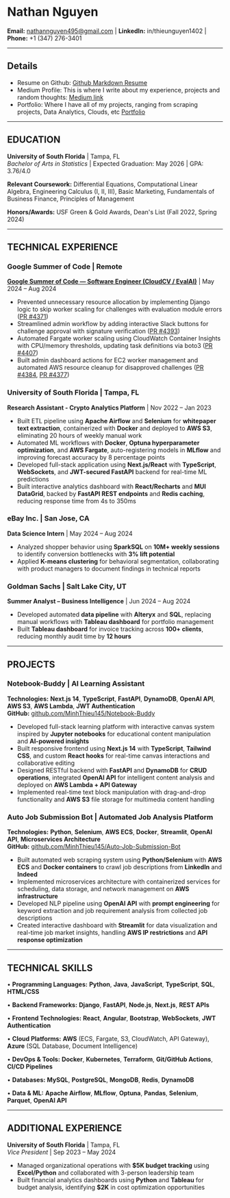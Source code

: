 # Nathan Nguyen

**Email:** nathannguyen495@gmail.com | **LinkedIn:** in/thieunguyen1402 | **Phone:** +1 (347) 276-3401 

---
## Details
- Resume on Github: [Github Markdown Resume](https://github.com/MinhThieu145/Micrsoft-Leap-Resume)
- Medium Profile: This is where I write about my experience, projects and random thoughts: [Medium link](https://medium.com/@minhthieu135)
- Portfolio: Where I have all of my projects, ranging from scraping projects, Data Analytics, Clouds, etc [Portfolio](https://gifted-quiet-50b.notion.site/Thieu-Nguyen-Completed-Profile-ad9fa96821aa4f74a34d9946f56ff484)
---

## EDUCATION

**University of South Florida** | Tampa, FL  
*Bachelor of Arts in Statistics* | Expected Graduation: May 2026 | GPA: 3.76/4.0 

**Relevant Coursework:** Differential Equations, Computational Linear Algebra, Engineering Calculus (I, II, III), Basic Marketing, Fundamentals of Business Finance, Principles of Management

**Honors/Awards:** USF Green & Gold Awards, Dean's List (Fall 2022, Spring 2024)

---

## TECHNICAL EXPERIENCE

### Google Summer of Code | Remote
**[Google Summer of Code — Software Engineer (CloudCV / EvalAI)](https://medium.com/@minhthieu135/my-journey-into-gsoc-2024-enhancing-evalai-with-cloudcv-569cac449930)** | May 2024 – Aug 2024
- Prevented unnecessary resource allocation by implementing Django logic to skip worker scaling for challenges with evaluation module errors ([PR #4371](https://github.com/Cloud-CV/EvalAI/pull/4371))
- Streamlined admin workflow by adding interactive Slack buttons for challenge approval with signature verification ([PR #4393](https://github.com/Cloud-CV/EvalAI/pull/4393))
- Automated Fargate worker scaling using CloudWatch Container Insights with CPU/memory thresholds, updating task definitions via boto3 ([PR #4407](https://github.com/Cloud-CV/EvalAI/pull/4407))
- Built admin dashboard actions for EC2 worker management and automated AWS resource cleanup for disapproved challenges ([PR #4384](https://github.com/Cloud-CV/EvalAI/pull/4384), [PR #4377](https://github.com/Cloud-CV/EvalAI/pull/4377))

### University of South Florida | Tampa, FL
**Research Assistant - Crypto Analytics Platform** | Nov 2022 – Jan 2023
- Built ETL pipeline using **Apache Airflow** and **Selenium** for **whitepaper text extraction**, containerized with **Docker** and deployed to **AWS S3**, eliminating 20 hours of weekly manual work
- Automated ML workflows with **Docker**, **Optuna hyperparameter optimization**, and **AWS Fargate**, auto-registering models in **MLflow** and improving forecast accuracy by 8 percentage points  
- Developed full-stack application using **Next.js/React** with **TypeScript**, **WebSockets**, and **JWT-secured FastAPI** backend for real-time ML predictions
- Built interactive analytics dashboard with **React/Recharts** and **MUI DataGrid**, backed by **FastAPI REST endpoints** and **Redis caching**, reducing response time from 4s to 350ms

### eBay Inc. | San Jose, CA
**Data Science Intern** | May 2024 – Aug 2024
- Analyzed shopper behavior using **SparkSQL** on **10M+ weekly sessions** to identify conversion bottlenecks with **3% lift potential**
- Applied **K-means clustering** for behavioral segmentation, collaborating with product managers to document findings in technical reports

### Goldman Sachs | Salt Lake City, UT
**Summer Analyst – Business Intelligence** | Jun 2024 – Aug 2024
- Developed automated **data pipeline** with **Alteryx** and **SQL**, replacing manual workflows with **Tableau dashboard** for portfolio management
- Built **Tableau dashboard** for invoice tracking across **100+ clients**, reducing monthly audit time by **12 hours**

---

## PROJECTS

### Notebook-Buddy | AI Learning Assistant
**Technologies:** **Next.js 14**, **TypeScript**, **FastAPI**, **DynamoDB**, **OpenAI API**, **AWS S3**, **AWS Lambda**, **JWT Authentication**  
**GitHub:** [github.com/MinhThieu145/Notebook-Buddy](https://github.com/MinhThieu145/Notebook-Buddy)
- Developed full-stack learning platform with interactive canvas system inspired by **Jupyter notebooks** for educational content manipulation and **AI-powered insights**
- Built responsive frontend using **Next.js 14** with **TypeScript**, **Tailwind CSS**, and custom **React hooks** for real-time canvas interactions and collaborative editing
- Designed RESTful backend with **FastAPI** and **DynamoDB** for **CRUD operations**, integrated **OpenAI API** for intelligent content analysis and deployed on **AWS Lambda + API Gateway**
- Implemented real-time text block manipulation with drag-and-drop functionality and **AWS S3** file storage for multimedia content handling

### Auto Job Submission Bot | Automated Job Analysis Platform
**Technologies:** **Python**, **Selenium**, **AWS ECS**, **Docker**, **Streamlit**, **OpenAI API**, **Microservices Architecture**  
**GitHub:** [github.com/MinhThieu145/Auto-Job-Submission-Bot](https://github.com/MinhThieu145/Auto-Job-Submission-Bot)
- Built automated web scraping system using **Python/Selenium** with **AWS ECS** and **Docker containers** to crawl job descriptions from **LinkedIn** and **Indeed**
- Implemented microservices architecture with containerized services for scheduling, data storage, and network management on **AWS infrastructure**
- Developed NLP pipeline using **OpenAI API** with **prompt engineering** for keyword extraction and job requirement analysis from collected job descriptions  
- Created interactive dashboard with **Streamlit** for data visualization and real-time job market insights, handling **AWS IP restrictions** and **API response optimization**

---

## TECHNICAL SKILLS

• **Programming Languages:** **Python**, **Java**, **JavaScript**, **TypeScript**, **SQL**, **HTML/CSS**

• **Backend Frameworks:** **Django**, **FastAPI**, **Node.js**, **Next.js**, **REST APIs**

• **Frontend Technologies:** **React**, **Angular**, **Bootstrap**, **WebSockets**, **JWT Authentication**

• **Cloud Platforms:** **AWS** (ECS, Fargate, S3, CloudWatch, API Gateway), **Azure** (SQL Database, Document Intelligence)

• **DevOps & Tools:** **Docker**, **Kubernetes**, **Terraform**, **Git/GitHub Actions**, **CI/CD Pipelines**

• **Databases:** **MySQL**, **PostgreSQL**, **MongoDB**, **Redis**, **DynamoDB**

• **Data & ML:** **Apache Airflow**, **MLflow**, **Optuna**, **Pandas**, **Selenium**, **Parquet**, **OpenAI API**

---

## ADDITIONAL EXPERIENCE

**University of South Florida** | Tampa, FL  
*Vice President* | Sep 2023 – May 2024
- Managed organizational operations with **$5K budget tracking** using **Excel/Python** and collaborated with 3-person leadership team
- Built financial analytics dashboards using **Python** and **Tableau** for budget analysis, identifying **$2K** in cost optimization opportunities
